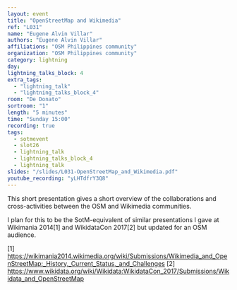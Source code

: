 ```yaml
---
layout: event
title: "OpenStreetMap and Wikimedia"
ref: "L031"
name: "Eugene Alvin Villar"
authors: "Eugene Alvin Villar"
affiliations: "OSM Philippines community"
organization: "OSM Philippines community"
category: lightning
day: 
lightning_talks_block: 4
extra_tags:
  - "lightning_talk"
  - "lightning_talks_block_4"
room: "De Donato"
sortroom: "1"
length: "5 minutes"
time: "Sunday 15:00"
recording: true
tags:
  - sotmevent
  - slot26
  - lightning_talk
  - lightning_talks_block_4
  - lightning_talk
slides: "/slides/L031-OpenStreetMap_and_Wikimedia.pdf"
youtube_recording: "yLHTdfrY3Q8"
---
```

This short presentation gives a short overview of the collaborations and cross-activities between the OSM and Wikimedia communities.

I plan for this to be the SotM-equivalent of similar presentations I gave at Wikimania 2014[1] and WikidataCon 2017[2] but updated for an OSM audience.

[1] https://wikimania2014.wikimedia.org/wiki/Submissions/Wikimedia_and_OpenStreetMap:_History,_Current_Status,_and_Challenges
[2] https://www.wikidata.org/wiki/Wikidata:WikidataCon_2017/Submissions/Wikidata_and_OpenStreetMap